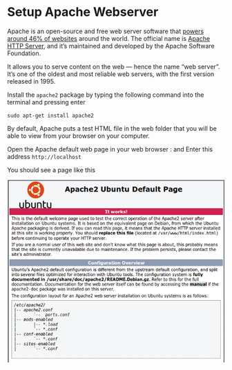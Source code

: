 # Setup Apache Webserver

Apache is an open-source and free web server software that [powers around 46% of websites](https://w3techs.com/technologies/details/ws-apache/all/all) around the world. The official name is [Apache HTTP Server](https://httpd.apache.org/), and it’s maintained and developed by the Apache Software Foundation.

It allows you to serve content on the web — hence the name “web server”. It’s one of the oldest and most reliable web servers, with the first version released in 1995.

 Install the `apache2` package by typing the following command into the terminal and pressing enter 

```text
sudo apt-get install apache2
```

By default, Apache puts a test HTML file in the web folder that you will be able to view from your browser on your computer.

Open the Apache default web page in your web browser : and Enter this address `http://localhost`

You should see a page like this 

![](.gitbook/assets/default_apache.png)

